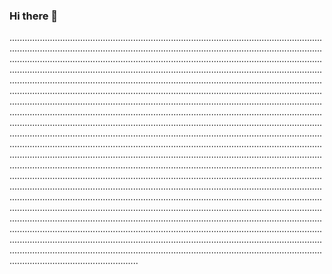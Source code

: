 ### Hi there 👋

...............................................................................................................................................................................................................................................................................................................................................................................................................................................................................................................................................................................................................................................................................................................................................................................................................................................................................................................................................................................................................................................................................................................................................................................................................................................................................................................................................................................................................................................................................................................................................................................................................................................................................................................................................................................................................................................................................................................................................................................................................................................................................................................................................................................................................................................................................................................................................................................................................................................................................................................................................................................................................................................................................................................................................................